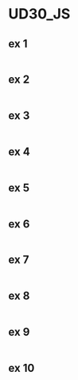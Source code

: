 # UD30_JS

## ex 1
```

```

## ex 2
```

```

## ex 3
```

```

## ex 4
```

```


## ex 5
```

```


## ex 6
```

```

## ex 7
```

```

## ex 8
```

```

## ex 9
```

```

## ex 10
```

```

